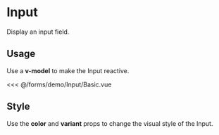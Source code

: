 <script setup>
import Basic from './demo/Input/Basic.vue';
import Style from './demo/Input/Style.vue';
import Size from './demo/Input/Size.vue';
import Placeholder from './demo/Input/Placeholder.vue';
import Icon from './demo/Input/Icon.vue';
</script>

# Input

Display an input field.

## Usage

Use a **v-model** to make the Input reactive.

<DemoContainer>
  <Basic/>
</DemoContainer>

<<< @/forms/demo/Input/Basic.vue

## Style

Use the **color** and **variant** props to change the visual style of the Input.

<DemoContainer>
  <Style/>
</DemoContainer>

<<< @/forms/demo/Input/Style.vue

Besides all the colors from the **ui.colors** object, you can also use the **white** (default) and **gray** colors with
their
pre-defined variants.

## Size

Use the **size** prop to change the size of the Input.

<DemoContainer>
  <Size/>
</DemoContainer>

<<< @/forms/demo/Input/Size.vue

## Placeholder

Use the **placeholder** prop to set a placeholder text.

<DemoContainer>
  <Placeholder/>
</DemoContainer>

<<< @/forms/demo/Input/Placeholder.vue

## Icon

Use any icon from [Iconify](https://icones.js.org/) by setting the **icon** prop by using this pattern: **i-{collection_name}-{icon_name}**.

Use the **leading** and **trailing** props to set the icon position or the **leading-icon** and **trailing-icon** props to set a
different icon for each position.

<DemoContainer>
  <Icon/>
</DemoContainer>

<<< @/forms/demo/Input/Icon.vue